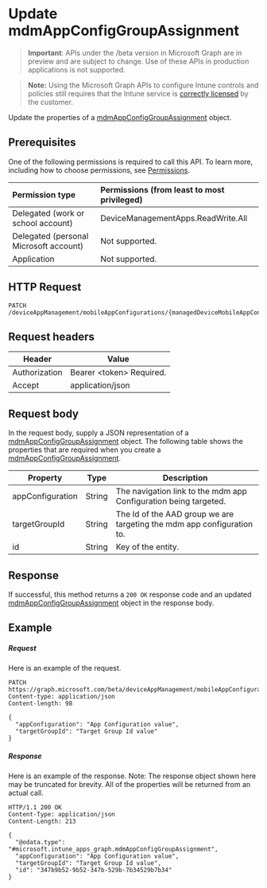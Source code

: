 ﻿# Update mdmAppConfigGroupAssignment

> **Important**: APIs under the /beta version in Microsoft Graph are in preview and are subject to change. Use of these APIs in production applications is not supported.

> **Note:** Using the Microsoft Graph APIs to configure Intune controls and policies still requires that the Intune service is [correctly licensed](https://go.microsoft.com/fwlink/?linkid=839381) by the customer.

Update the properties of a [mdmAppConfigGroupAssignment](../resources/intune_apps_mdmappconfiggroupassignment.md) object.
## Prerequisites
One of the following permissions is required to call this API. To learn more, including how to choose permissions, see [Permissions](../../../concepts/permissions_reference.md).

|Permission type      | Permissions (from least to most privileged)              |
|:--------------------|:---------------------------------------------------------|
|Delegated (work or school account) | DeviceManagementApps.ReadWrite.All    |
|Delegated (personal Microsoft account) | Not supported.    |
|Application | Not supported. |

## HTTP Request
<!-- {
  "blockType": "ignored"
}
-->
```http
PATCH /deviceAppManagement/mobileAppConfigurations/{managedDeviceMobileAppConfigurationId}/groupAssignments/{mdmAppConfigGroupAssignmentId}
```

## Request headers
|Header|Value|
|---|---|
|Authorization|Bearer &lt;token&gt; Required.|
|Accept|application/json|

## Request body
In the request body, supply a JSON representation of a [mdmAppConfigGroupAssignment](../resources/intune_apps_mdmappconfiggroupassignment.md) object.
The following table shows the properties that are required when you create a [mdmAppConfigGroupAssignment](../resources/intune_apps_mdmappconfiggroupassignment.md).

|Property|Type|Description|
|---|---|---|
|appConfiguration|String|The navigation link to the mdm app Configuration being targeted.|
|targetGroupId|String|The Id of the AAD group we are targeting the mdm app configuration to.|
|id|String|Key of the entity.|

## Response

If successful, this method returns a `200 OK` response code and an updated [mdmAppConfigGroupAssignment](../resources/intune_apps_mdmappconfiggroupassignment.md) object in the response body.

## Example

##### Request

Here is an example of the request.
```http
PATCH https://graph.microsoft.com/beta/deviceAppManagement/mobileAppConfigurations/{managedDeviceMobileAppConfigurationId}/groupAssignments/{mdmAppConfigGroupAssignmentId}
Content-type: application/json
Content-length: 98

{
  "appConfiguration": "App Configuration value",
  "targetGroupId": "Target Group Id value"
}
```

##### Response

Here is an example of the response. Note: The response object shown here may be truncated for brevity. All of the properties will be returned from an actual call.
```http
HTTP/1.1 200 OK
Content-Type: application/json
Content-Length: 213

{
  "@odata.type": "#microsoft.intune_apps_graph.mdmAppConfigGroupAssignment",
  "appConfiguration": "App Configuration value",
  "targetGroupId": "Target Group Id value",
  "id": "347b9b52-9b52-347b-529b-7b34529b7b34"
}
```



